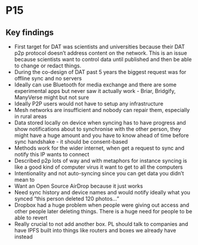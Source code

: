 # P15

## Key findings

* First target for DAT was scientists and universities because their DAT p2p protocol doesn’t address content on the network. This is an issue because scientists want to control data until published and then be able to change or redact things.
* During the co-design of DAT past 5 years the biggest request was for offline sync and no servers
* Ideally can use Bluetooth for media exchange and there are some experimental apps but never saw it actually work - Briar, Bridgify, ManyVerse might but not sure
* Ideally P2P users would not have to setup any infrastructure
* Mesh networks are insufficient and nobody can repair them, especially in rural areas
* Data stored locally on device when syncing has to have progress and show notifications about to synchronise with the other person, they might have a huge amount and you have to know ahead of time before sync handshake - it should be consent-based
* Methods work for the wider internet, when get a request to sync and notify this IP wants to connect
* Described p2p lots of way and with metaphors for instance syncing is like a good kind of computer virus it want to get to all the computers
* Intentionality and not auto-syncing since you can get data you didn’t mean to
* Want an Open Source AirDrop because it just works
* Need sync history and device names and would notify ideally what you synced “this person deleted 120 photos…”
* Dropbox had a huge problem when people were giving out access and other people later deleting things. There is a huge need for people to be able to revert
* Really crucial to not add another box. PL should talk to companies and have IPFS built into things like routers and boxes we already have instead
